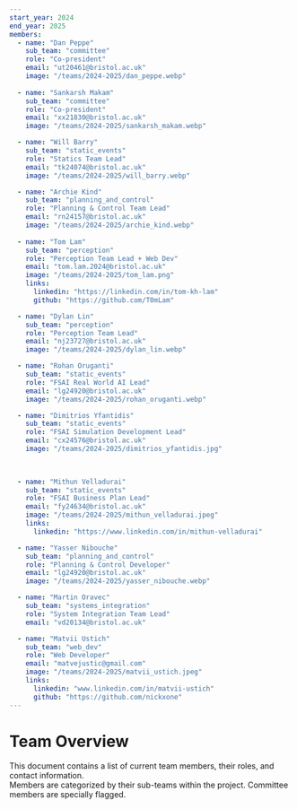 ```yaml
---
start_year: 2024
end_year: 2025
members:
  - name: "Dan Peppe"
    sub_team: "committee"
    role: "Co-president"
    email: "ut20461@bristol.ac.uk"
    image: "/teams/2024-2025/dan_peppe.webp"
  
  - name: "Sankarsh Makam"
    sub_team: "committee"
    role: "Co-president"
    email: "xx21830@bristol.ac.uk"
    image: "/teams/2024-2025/sankarsh_makam.webp"

  - name: "Will Barry"
    sub_team: "static_events"
    role: "Statics Team Lead"
    email: "tk24074@bristol.ac.uk"
    image: "/teams/2024-2025/will_barry.webp"

  - name: "Archie Kind"
    sub_team: "planning_and_control"
    role: "Planning & Control Team Lead" 
    email: "rn24157@bristol.ac.uk"
    image: "/teams/2024-2025/archie_kind.webp"
      
  - name: "Tom Lam"
    sub_team: "perception"
    role: "Perception Team Lead + Web Dev"
    email: "tom.lam.2024@bristol.ac.uk"
    image: "/teams/2024-2025/tom_lam.png"
    links:
      linkedin: "https://linkedin.com/in/tom-kh-lam"
      github: "https://github.com/T0mLam"

  - name: "Dylan Lin"
    sub_team: "perception"
    role: "Perception Team Lead"
    email: "nj23727@bristol.ac.uk"
    image: "/teams/2024-2025/dylan_lin.webp"

  - name: "Rohan Oruganti"
    sub_team: "static_events"
    role: "FSAI Real World AI Lead"
    email: "lg24920@bristol.ac.uk"
    image: "/teams/2024-2025/rohan_oruganti.webp"

  - name: "Dimitrios Yfantidis"
    sub_team: "static_events"
    role: "FSAI Simulation Development Lead"
    email: "cx24576@bristol.ac.uk"
    image: "/teams/2024-2025/dimitrios_yfantidis.jpg"  

  
    
  - name: "Mithun Velladurai"
    sub_team: "static_events"
    role: "FSAI Business Plan Lead"
    email: "fy24634@bristol.ac.uk"
    image: "/teams/2024-2025/mithun_velladurai.jpeg"
    links:
      linkedin: "https://www.linkedin.com/in/mithun-velladurai"

  - name: "Yasser Nibouche"
    sub_team: "planning_and_control"
    role: "Planning & Control Developer"
    email: "lg24920@bristol.ac.uk"
    image: "/teams/2024-2025/yasser_nibouche.webp"

  - name: "Martin Oravec"
    sub_team: "systems_integration"
    role: "System Integration Team Lead"
    email: "vd20134@bristol.ac.uk"

  - name: "Matvii Ustich"
    sub_team: "web_dev"
    role: "Web Developer"
    email: "matvejustic@gmail.com"
    image: "/teams/2024-2025/matvii_ustich.jpeg"
    links:
      linkedin: "www.linkedin.com/in/matvii-ustich"
      github: "https://github.com/nickxone"
---
```


# Team Overview

This document contains a list of current team members, their roles, and contact information.  
Members are categorized by their sub-teams within the project. Committee members are specially flagged.
